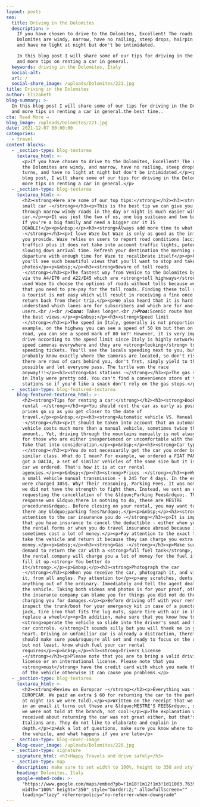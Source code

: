 ```yaml
---
layout: posts
seo:
  title: Driving in the Dolomites
  description: >
    If you have chosen to drive to the Dolomites, Excellent! The roads in the
    Dolomites are windy, narrow, have no railing, steep drops, hairpin turns,
    and have no light at night but don't be intimidated.

    In this blog post I will share some of our tips for driving in the Dolomites
    and more tips on renting a car in general.
  keywords: driving in the Dolomites, Italy
  social-alt:
  url: /
  social-share_image: /uploads/Dolomites/221.jpg
title: Driving in the Dolomites
author: Elizabeth
blog-summary: >-
  In this blog post I will share some of our tips for driving in the Dolomites
  and more tips on renting a car in general.the best time..
cta: Read More →
blog_image: /uploads/Dolomites/221.jpg
date: 2021-12-07 00:00:00
categories:
  - travel
content-blocks:
  - _section-type: blog-textarea
    textarea_html: >-
      <p>If you have chosen to drive to the Dolomites, Excellent! The roads in
      the Dolomites are windy, and narrow, have no railing, steep drops, hairpin
      turns, and have no light at night but don't be intimidated.</p><p>In this
      blog post, I will share some of our tips for driving in the Dolomites and
      more tips on renting a car in general.</p>
  - _section-type: blog-textarea
    textarea_html: >-
      <h2><strong>Here are some of our top tips:</strong></h2><h3><strong>Rent a
      small car -</strong></h3><p>This is the best tip we can give you Driving
      through narrow windy roads in the day or night is much easier with a small
      car.</p><p>It was just the two of us, one big suitcase and two backpacks.
      If you're a big family and need a bigger car it IS
      DOABLE!</p><p>&nbsp;</p><h3><strong>Always add more time to what Waze says
      -</strong></h3><p>I love Waze but Waze is only as good as the information
      you provide. Waze relies on users to report road conditions (accidents,
      traffic) plus it does not take into account traffic lights, potentially
      slowing down arrival time. Refresh your destination the morning of your
      departure with enough time for Waze to recalibrate itself</p><p>Plus
      you'll see such beautiful views that you'll want to stop and take
      photos</p><p>&nbsp;</p><h3><strong>Beware of toll roads
      -</strong></h3><p>The fastest way from Venice to the Dolomites by car is
      via the A4/E70 and A22/E45 which are <strong>toll highways</strong>. We
      used Waze to choose the options of roads without tolls because we heard
      that you need to pre-pay for the toll roads. Finding these toll stands as
      a tourist is not easy which will result in receiving a fine once they
      return back from their trip.</p><p>We also heard that it is hard to
      understand which lanes are for subscribers and which are for one-time
      users.<br /><br />𝑪𝒐𝒏𝒔: Takes longer.<br />𝑷𝒓𝒐𝒔:Scenic route has
      the best views.</p><p>&nbsp;</p><h3><strong>Speed limit
      -</strong></h3><p>The speed in Italy, generally is not proportional, for
      example, on the highway you can see a speed of 50 km but then on the WINDY
      road, you can see a speed mark of 80 km?! However, it is very important to
      drive according to the speed limit since Italy is highly networked with
      speed cameras everywhere and they are <strong>looking</strong> to give out
      speeding tickets. You'll see the locals speeding next to you, but they
      probably know exactly where the cameras are located, so don't risk it, if
      there are rows of cars behind you, don't fret, simply yield to the side if
      possible and let everyone pass. The turtle won the race
      anyway!!!</p><h3><strong>Gas stations -</strong></h3><p>The gas stations
      in Italy were pretty odd. You can't find a convenience store at the gas
      stations so if you'd like a snack don't rely on the gas stops.</p>
  - _section-type: blog-featured-textarea
    blog-featured-textarea_html: >-
      <h2><strong>Tips for renting a car:</strong></h2><h3><strong>Booking car
      rental -</strong></h3><p>You should rent the car as early as possible,
      prices go up as you get closer to the date of
      travel.</p><p>&nbsp;</p><h3><strong>Automatic vehicle VS. Manual vehicle
      -</strong></h3><p>It should be taken into account that an automatic
      vehicle costs much more than a manual vehicle, sometimes twice the
      amount., Yet, driving through the mountains manually is not always easy
      for those who are either inexperienced or uncomfortable with the manual.
      Take that into consideration.</p><p>&nbsp;</p><h3><strong>Car type
      -</strong></h3><p>You do not necessarily get the car you order but of a
      similar class. What do I mean? For example, we ordered a FIAT PANDA but we
      got a DACIA, a set of similar vehicles of the same size but it is not the
      car we ordered. That's how it is at car rental
      agencies.</p><p>&nbsp;</p><h3><strong>Prices -</strong></h3><p>We paid for
      a small vehicle manual transmission - $ 245 for 4 days. In the end, we
      were charged 305$. Why? Their reasoning, Parking Fees. It was not okay but
      we did not have the strength to fight them. Instead, we sent an email
      requesting the cancellation of the &ldquo;Parking Fees&rdquo;. Their
      response was &ldquo;there is nothing to do, these are MESTRE
      procedures&rdquo;. Before closing on your rental, you may want to ask, are
      there any &ldquo;parking fees?&rdquo;.</p><p>&nbsp;</p><h3><strong>Pay
      attention to the car insurance you do -</strong></h3><p>It is important
      that you have insurance to cancel the deductible - either when you sign
      the rental forms or when you do travel insurance abroad because it can
      sometimes cost a lot of money.</p><p>Pay attention to the exact times you
      take the vehicle and return it because they can charge you extra
      money.</p><p>&nbsp;</p><h3><strong>Gas -</strong></h3><p>Make sure to
      demand to return the car with a <strong>full fuel tank</strong>, because
      the rental company will charge you a lot of money for the fuel if they
      fill it up.<strong> You better do
      it</strong>.</p><p>&nbsp;</p><h3><strong>Photograph the car
      -</strong></h3><p>When you receive the car, photograph it, and videotape
      it, from all angles. Pay attention to</p><p>any scratches, dents, or
      anything out of the ordinary. Immediately and tell the agent dealing with
      the vehicle. Taking both videos and photos is for your proof, otherwise,
      the insurance company can blame you for things you did not do thereby
      charging you for damages.</p><p>Before driving off with your rental,
      inspect the trunk/boot for your emergency kit in case of a puncture - tire
      jack, tire iron that fits the lug nuts, spare tire with air in it, to
      replace a wheel</p><p>In addition, make sure that you know how to
      <strong>operate the vehicle so slide into the driver's seat and test all
      car controls. </strong>It sounds silly but you will thank me in your
      heart. Driving an unfamiliar car is already a distraction, therefore you
      should make sure you&rsquo;re all set and ready to focus on the road. Last
      but not least, know which fuel your car rental
      requires</p><p>&nbsp;</p><h3><strong>Drivers License
      -</strong></h3><p>Please note that you are to bring a valid driving
      license or an international license. Please note that you
      <strong>must</strong> have the credit card with which you made the booking
      of the vehicle otherwise it can cause you problems.</p>
  - _section-type: blog-textarea
    textarea_html: >-
      <h2><strong>Review on Europcar -</strong></h2><p>Everything was fine with
      EUROPCAR. We paid an extra $ 60 for returning the car to the parking lot,
      at night (as we were told).</p><p>Written on the receipt that we received
      in an email it turns out these are &ldquo;MESTRE'S FEES&rdquo;, something
      we were not told at the branch, not cool!</p><p>The explanation we
      received about returning the car was not great either, but that's how the
      Italians are. They do not like to elaborate and explain in
      depth.</p><p>Ask a lot of questions, make sure you know where to return
      the vehicle, and what happens if you are late</p>
  - _section-type: blog-cover-image
    blog-cover_image: /uploads/Dolomites/220.jpg
  - _section-type: signature
    signature_html: <h3>Happy Travels and drive safely</h3>
  - _section-type: map
    description: make sure to set width to 100%, height to 350 and style to border 2
    heading: Dolomites, Italy
    google-embed-code: >-
      "https://www.google.com/maps/embed?pb=!1m18!1m12!1m3!1d11003.763953115738!2d11.83528034197325!3d46.410225610878335!2m3!1f0!2f0!3f0!3m2!1i1024!2i768!4f13.1!3m3!1m2!1s0x4778435ff9d21431%3A0x674f270783f8d9bb!2sDolomites!5e0!3m2!1sen!2sth!4v1650431788024!5m2!1sen!2sth"
      width="100%" height="350" style="border:2;" allowfullscreen=""
      loading="lazy" referrerpolicy="no-referrer-when-downgrade"
---
```

